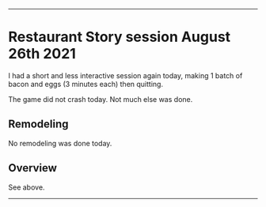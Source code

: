 
***

# Restaurant Story session August 26th 2021

<!-- I had a usual session today and played for a little over 15 minutes. I made 1 batch of chicken and dumplings, and 3 batches of bacon and eggs today. !-->

I had a short and less interactive session again today, making 1 batch of bacon and eggs (3 minutes each) then quitting.

The game did not crash today. Not much else was done. <!-- although I wasn't trying to brush past the gameplay again today. !-->

## Remodeling

No remodeling was done today.

## Overview

See above.

***
